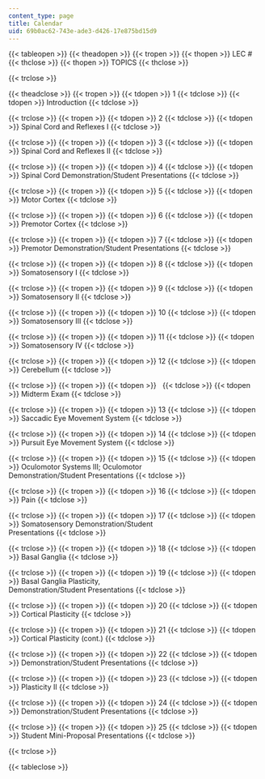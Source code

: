 ```yaml
---
content_type: page
title: Calendar
uid: 69b0ac62-743e-ade3-d426-17e875bd15d9
---
```


{{< tableopen >}}
{{< theadopen >}}
{{< tropen >}}
{{< thopen >}}
LEC #
{{< thclose >}}
{{< thopen >}}
TOPICS
{{< thclose >}}

{{< trclose >}}

{{< theadclose >}}
{{< tropen >}}
{{< tdopen >}}
1
{{< tdclose >}}
{{< tdopen >}}
Introduction
{{< tdclose >}}

{{< trclose >}}
{{< tropen >}}
{{< tdopen >}}
2
{{< tdclose >}}
{{< tdopen >}}
Spinal Cord and Reflexes I
{{< tdclose >}}

{{< trclose >}}
{{< tropen >}}
{{< tdopen >}}
3
{{< tdclose >}}
{{< tdopen >}}
Spinal Cord and Reflexes II
{{< tdclose >}}

{{< trclose >}}
{{< tropen >}}
{{< tdopen >}}
4
{{< tdclose >}}
{{< tdopen >}}
Spinal Cord Demonstration/Student Presentations
{{< tdclose >}}

{{< trclose >}}
{{< tropen >}}
{{< tdopen >}}
5
{{< tdclose >}}
{{< tdopen >}}
Motor Cortex
{{< tdclose >}}

{{< trclose >}}
{{< tropen >}}
{{< tdopen >}}
6
{{< tdclose >}}
{{< tdopen >}}
Premotor Cortex
{{< tdclose >}}

{{< trclose >}}
{{< tropen >}}
{{< tdopen >}}
7
{{< tdclose >}}
{{< tdopen >}}
Premotor Demonstration/Student Presentations
{{< tdclose >}}

{{< trclose >}}
{{< tropen >}}
{{< tdopen >}}
8
{{< tdclose >}}
{{< tdopen >}}
Somatosensory I
{{< tdclose >}}

{{< trclose >}}
{{< tropen >}}
{{< tdopen >}}
9
{{< tdclose >}}
{{< tdopen >}}
Somatosensory II
{{< tdclose >}}

{{< trclose >}}
{{< tropen >}}
{{< tdopen >}}
10
{{< tdclose >}}
{{< tdopen >}}
Somatosensory III
{{< tdclose >}}

{{< trclose >}}
{{< tropen >}}
{{< tdopen >}}
11
{{< tdclose >}}
{{< tdopen >}}
Somatosensory IV
{{< tdclose >}}

{{< trclose >}}
{{< tropen >}}
{{< tdopen >}}
12
{{< tdclose >}}
{{< tdopen >}}
Cerebellum
{{< tdclose >}}

{{< trclose >}}
{{< tropen >}}
{{< tdopen >}}
 
{{< tdclose >}}
{{< tdopen >}}
Midterm Exam
{{< tdclose >}}

{{< trclose >}}
{{< tropen >}}
{{< tdopen >}}
13
{{< tdclose >}}
{{< tdopen >}}
Saccadic Eye Movement System
{{< tdclose >}}

{{< trclose >}}
{{< tropen >}}
{{< tdopen >}}
14
{{< tdclose >}}
{{< tdopen >}}
Pursuit Eye Movement System
{{< tdclose >}}

{{< trclose >}}
{{< tropen >}}
{{< tdopen >}}
15
{{< tdclose >}}
{{< tdopen >}}
Oculomotor Systems III; Oculomotor  
Demonstration/Student Presentations
{{< tdclose >}}

{{< trclose >}}
{{< tropen >}}
{{< tdopen >}}
16
{{< tdclose >}}
{{< tdopen >}}
Pain
{{< tdclose >}}

{{< trclose >}}
{{< tropen >}}
{{< tdopen >}}
17
{{< tdclose >}}
{{< tdopen >}}
Somatosensory Demonstration/Student  
Presentations
{{< tdclose >}}

{{< trclose >}}
{{< tropen >}}
{{< tdopen >}}
18
{{< tdclose >}}
{{< tdopen >}}
Basal Ganglia
{{< tdclose >}}

{{< trclose >}}
{{< tropen >}}
{{< tdopen >}}
19
{{< tdclose >}}
{{< tdopen >}}
Basal Ganglia Plasticity,  
Demonstration/Student Presentations
{{< tdclose >}}

{{< trclose >}}
{{< tropen >}}
{{< tdopen >}}
20
{{< tdclose >}}
{{< tdopen >}}
Cortical Plasticity
{{< tdclose >}}

{{< trclose >}}
{{< tropen >}}
{{< tdopen >}}
21
{{< tdclose >}}
{{< tdopen >}}
Cortical Plasticity (cont.)
{{< tdclose >}}

{{< trclose >}}
{{< tropen >}}
{{< tdopen >}}
22
{{< tdclose >}}
{{< tdopen >}}
Demonstration/Student Presentations
{{< tdclose >}}

{{< trclose >}}
{{< tropen >}}
{{< tdopen >}}
23
{{< tdclose >}}
{{< tdopen >}}
Plasticity II
{{< tdclose >}}

{{< trclose >}}
{{< tropen >}}
{{< tdopen >}}
24
{{< tdclose >}}
{{< tdopen >}}
Demonstration/Student Presentations
{{< tdclose >}}

{{< trclose >}}
{{< tropen >}}
{{< tdopen >}}
25
{{< tdclose >}}
{{< tdopen >}}
Student Mini-Proposal Presentations
{{< tdclose >}}

{{< trclose >}}

{{< tableclose >}}